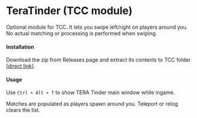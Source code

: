 # TeraTinder (TCC module)

Optional module for TCC. It lets you swipe left/right on players around you. No actual matching or processing is performed when swiping.

#### Installation

Download the zip from Releases page and extract its contents to TCC folder [[direct link](https://github.com/Foglio1024/TeraTinder/releases/download/v1.0/TeraTinder.zip)].

#### Usage

Use `Ctrl + Alt + T` to show TERA Tinder main window while ingame.

Matches are populated as players spawn around you. Teleport or relog clears the list.
